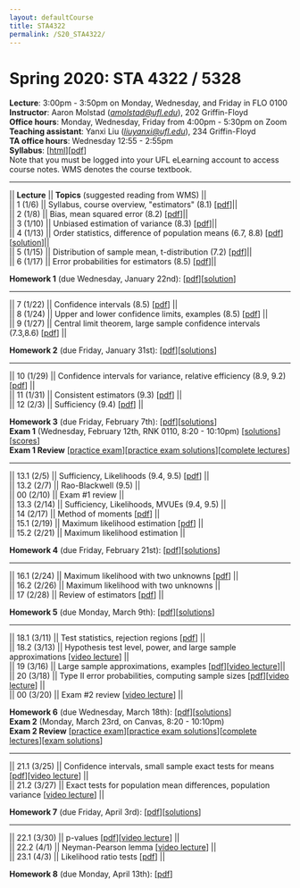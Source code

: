```yaml
---
layout: defaultCourse
title: STA4322
permalink: /S20_STA4322/
---
```

# Spring 2020: STA 4322 / 5328  
**Lecture**: 3:00pm - 3:50pm on Monday, Wednesday, and Friday in FLO 0100  
**Instructor**: Aaron Molstad (*amolstad@ufl.edu*), 202 Griffin-Floyd  
**Office hours**: Monday, Wednesday, Friday from 4:00pm - 5:30pm on Zoom
**Teaching assistant**: Yanxi Liu (*liuyanxi@ufl.edu*), 234 Griffin-Floyd  
**TA office hours**: Wednesday 12:55 - 2:55pm  
**Syllabus**: [[html](/docs/STA4322_S20_Syllabus.html)][[pdf](/docs/STA4322_S20_Syllabus.pdf)]  
Note that you must be logged into your UFL eLearning account to access course notes.  WMS denotes the course textbook. 

---------------  


||  **Lecture** ||  **Topics** (suggested reading from WMS) ||  
|| 1 (1/6)  || Syllabus, course overview, "estimators" (8.1) [[pdf](https://ufl.instructure.com/courses/394927/files/47578357/download?wrap=1)]||  
|| 2 (1/8)  || Bias, mean squared error (8.2) [[pdf](https://ufl.instructure.com/courses/394927/files/47631661/download?wrap=1)]||  
|| 3 (1/10) || Unbiased estimation of variance (8.3) [[pdf](https://ufl.instructure.com/courses/394927/files/47662256/download?wrap=1)]||  
|| 4 (1/13) || Order statistics, difference of population means (6.7, 8.8) [[pdf](https://ufl.instructure.com/courses/394927/files/47717905/download?wrap=1)][[solution](https://ufl.instructure.com/files/47717978/download?download_frd=1)]||  
|| 5 (1/15) || Distribution of sample mean, t-distribution (7.2) [[pdf](https://ufl.instructure.com/courses/394927/files/47717949/download?wrap=1)]||  
|| 6 (1/17) || Error probabilities for estimators (8.5) [[pdf](https://ufl.instructure.com/courses/394927/files/47759516/download?wrap=1)]||  

**Homework 1** (due Wednesday, January 22nd): [[pdf](/docs/STA4322_S20_Homework1.pdf)][[solution](https://ufl.instructure.com/files/47882930/download?download_frd=1)]

---------------  

|| 7 (1/22)  || Confidence intervals (8.5) [[pdf](https://ufl.instructure.com/courses/394927/files/47826098/download?wrap=1)] ||  
|| 8 (1/24)  || Upper and lower confidence limits, examples (8.5) [[pdf](https://ufl.instructure.com/courses/394927/files/47867207/download?wrap=1)] ||  
|| 9 (1/27) || Central limit theorem, large sample confidence intervals (7.3,8.6) [[pdf](https://ufl.instructure.com/courses/394927/files/47909680/download?wrap=1)] ||  

**Homework 2** (due Friday, January 31st): [[pdf](/docs/STA4322_S20_Homework2.pdf)][[solutions](https://ufl.instructure.com/courses/394927/files/47997630/download?wrap=1)]

---------------  

|| 10 (1/29)  || Confidence intervals for variance, relative efficiency (8.9, 9.2) [[pdf](https://ufl.instructure.com/courses/394927/files/47952376/download?wrap=1)]  ||  
|| 11 (1/31)  || Consistent estimators (9.3) [[pdf](https://ufl.instructure.com/courses/394927/files/47988735/download?wrap=1)] ||  
|| 12 (2/3) || Sufficiency (9.4) [[pdf](https://ufl.instructure.com/courses/394927/files/48037212/download?wrap=1)] ||  

**Homework 3** (due Friday, February 7th): [[pdf](/docs/STA4322_S20_Homework3.pdf)][[solutions](https://ufl.instructure.com/courses/394927/files/48126325/download?wrap=1)]  
**Exam 1** (Wednesday, February 12th, RNK 0110, 8:20 - 10:10pm) [[solutions](https://ufl.instructure.com/courses/394927/files/48365608/download?wrap=1)][[scores](https://ufl.instructure.com/courses/394927/files/48359788/download?wrap=1)]  
**Exam 1 Review** [[practice exam](https://ufl.instructure.com/courses/394927/files/48071271/download?wrap=1)][[practice exam solutions](https://ufl.instructure.com/courses/394927/files/48126511/download?wrap=1)][[complete lectures](https://ufl.instructure.com/courses/394927/files/48126124/download?wrap=1)]  

---------------  

|| 13.1 (2/5)  || Sufficiency, Likelihoods (9.4, 9.5) [[pdf](https://ufl.instructure.com/courses/394927/files/48078745/download?wrap=1)] ||  
|| 13.2 (2/7)  || Rao-Blackwell (9.5) ||  
|| 00 (2/10) || Exam \#1 review ||  
|| 13.3 (2/14)  || Sufficiency, Likelihoods, MVUEs (9.4, 9.5) ||  
|| 14 (2/17) || Method of moments [[pdf](https://ufl.instructure.com/courses/394927/files/48277024/download?wrap=1)] ||  
|| 15.1 (2/19) || Maximum likelihood estimation [[pdf](https://ufl.instructure.com/courses/394927/files/48365600/download?wrap=1)] ||  
|| 15.2 (2/21) || Maximum likelihood estimation ||  

**Homework 4** (due Friday, February 21st): [[pdf](/docs/STA4322_S20_Homework4.pdf)][[solutions](https://ufl.instructure.com/files/48883270/download?wrap=1)]  

---------------  

|| 16.1 (2/24) || Maximum likelihood with two unknowns [[pdf](https://ufl.instructure.com/courses/394927/files/48485932/download?wrap=1)] ||  
|| 16.2 (2/26) || Maximum likelihood with two unknowns ||  
|| 17 (2/28) || Review of estimators [[pdf](https://ufl.instructure.com/courses/394927/files/48485941/download?wrap=1)] ||  

**Homework 5** (due Monday, March 9th): [[pdf](/docs/STA4322_S20_Homework5.pdf)][[solutions](https://ufl.instructure.com/courses/394927/files/48642789/download?wrap=1)]  

---------------  

|| 18.1 (3/11) || Test statistics, rejection regions [[pdf](https://ufl.instructure.com/courses/394927/files/48634917/download?wrap=1)] ||  
|| 18.2 (3/13) || Hypothesis test level, power, and large sample approximations [[video lecture](https://ufl.instructure.com/files/48683126/download?download_frd=1)] ||  
|| 19 (3/16) || Large sample approximations, examples [[pdf](https://ufl.instructure.com/courses/394927/files/48735860/download?wrap=1)][[video lecture](https://ufl.instructure.com/courses/394927/files/48761001/download?wrap=1)]||  
|| 20 (3/18) || Type II error probabilities,  computing sample sizes [[pdf](https://ufl.instructure.com/courses/394927/files/48963326/download?wrap=1)][[video lecture](https://ufl.instructure.com/courses/394927/files/48826090/download?wrap=1)] ||    
|| 00 (3/20) || Exam \#2 review [[video lecture](https://ufl.instructure.com/courses/394927/files?preview=48852982)] ||  

**Homework 6** (due Wednesday, March 18th): [[pdf](/docs/STA4322_S20_Homework6.pdf)][[solutions](https://ufl.instructure.com/courses/394927/files/48844140/download)]  
**Exam 2** (Monday, March 23rd, on Canvas, 8:20 - 10:10pm)  
**Exam 2 Review** [[practice exam](https://ufl.instructure.com/courses/394927/files/48655063/download?wrap=1)][[practice exam solutions](https://ufl.instructure.com/courses/394927/files/48709291/download?wrap=1)][[complete lectures](https://ufl.instructure.com/courses/394927/files/48655608/download?wrap=1)][[exam solutions](https://ufl.instructure.com/courses/394927/files/49278631/download?wrap=1)]

---------------  

|| 21.1 (3/25) || Confidence intervals, small sample exact tests for means [[pdf](https://ufl.instructure.com/courses/394927/files/48963254/download?wrap=1)][[video lecture](https://ufl.instructure.com/courses/394927/files/49001108/download?wrap=1)] ||  
|| 21.2 (3/27) || Exact tests for population mean differences, population variance [[video lecture](https://ufl.instructure.com/courses/394927/files/49206237/download?wrap=1)]  ||  

**Homework 7** (due Friday, April 3rd): [[pdf](/docs/STA4322_S20_Homework7.pdf)][[solutions](https://ufl.instructure.com/courses/394927/files/49278631/download?wrap=1)]

---------------

|| 22.1 (3/30) || p-values [[pdf](https://ufl.instructure.com/courses/394927/files/49112969/download?wrap=1)][[video lecture](https://ufl.instructure.com/courses/394927/files/49206300/download?wrap=1)] ||  
|| 22.2 (4/1) || Neyman-Pearson lemma [[video lecture](https://ufl.instructure.com/courses/394927/files/49206531/download?wrap=1)] ||  
|| 23.1 (4/3) || Likelihood ratio tests [[pdf](https://ufl.instructure.com/courses/394927/files/49240380/download?wrap=1)] ||  

**Homework 8** (due Monday, April 13th): [[pdf](/docs/STA4322_S20_Homework8.pdf)]  
